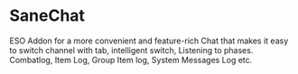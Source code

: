 # SaneChat
ESO Addon for a more convenient and feature-rich Chat that makes it easy to switch channel with tab, intelligent switch, Listening to phases. Combatlog, Item Log, Group Item log, System Messages Log etc.

